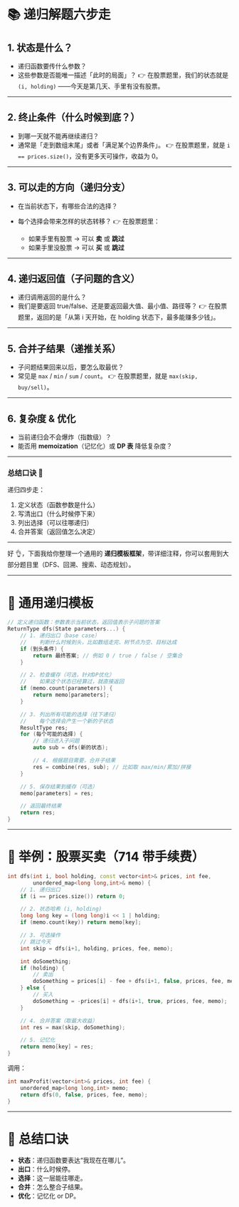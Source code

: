 # 📚 递归解题六步走

## 1. **状态是什么？**

- 递归函数要传什么参数？
- 这些参数是否能唯一描述「此时的局面」？
  👉 在股票题里，我们的状态就是 `(i, holding)` ——今天是第几天、手里有没有股票。

---

## 2. **终止条件（什么时候到底？）**

- 到哪一天就不能再继续递归？
- 通常是「走到数组末尾」或者「满足某个边界条件」。
  👉 在股票题里，就是 `i == prices.size()`，没有更多天可操作，收益为 0。

---

## 3. **可以走的方向（递归分支）**

- 在当前状态下，有哪些合法的选择？
- 每个选择会带来怎样的状态转移？
  👉 在股票题里：

  - 如果手里有股票 → 可以 **卖** 或 **跳过**
  - 如果手里没股票 → 可以 **买** 或 **跳过**

---

## 4. **递归返回值（子问题的含义）**

- 递归调用返回的是什么？
- 我们是要返回 true/false、还是要返回最大值、最小值、路径等？
  👉 在股票题里，返回的是「从第 i 天开始，在 holding 状态下，最多能赚多少钱」。

---

## 5. **合并子结果（递推关系）**

- 子问题结果回来以后，要怎么取最优？
- 常见是 `max` / `min` / `sum` / `count`。
  👉 在股票题里，就是 `max(skip, buy/sell)`。

---

## 6. **复杂度 & 优化**

- 当前递归会不会爆炸（指数级）？
- 能否用 **memoization**（记忆化）或 **DP 表** 降低复杂度？

---

### 总结口诀 🎯

递归四步走：

1. 定义状态（函数参数是什么）
2. 写清出口（什么时候停下来）
3. 列出选择（可以往哪递归）
4. 合并答案（返回值怎么决定）

---

好 👌，下面我给你整理一个通用的 **递归模板框架**，带详细注释，你可以套用到大部分题目里（DFS、回溯、搜索、动态规划）。

---

# 📝 通用递归模板

```cpp
// 定义递归函数：参数表示当前状态，返回值表示子问题的答案
ReturnType dfs(State parameters...) {
    // 1. 递归出口（base case）
    //    判断什么时候到头，比如数组走完、树节点为空、目标达成
    if (到头条件) {
        return 最终答案; // 例如 0 / true / false / 空集合
    }

    // 2. 检查缓存（可选，针对DP优化）
    //    如果这个状态已经算过，就直接返回
    if (memo.count(parameters)) {
        return memo[parameters];
    }

    // 3. 列出所有可能的选择（往下递归）
    //    每个选择会产生一个新的子状态
    ResultType res;
    for (每个可能的选择) {
        // 递归进入子问题
        auto sub = dfs(新的状态);

        // 4. 根据题目需要，合并子结果
        res = combine(res, sub); // 比如取 max/min/累加/拼接
    }

    // 5. 保存结果到缓存（可选）
    memo[parameters] = res;

    // 返回最终结果
    return res;
}
```

---

# 📌 举例：股票买卖（714 带手续费）

```cpp
int dfs(int i, bool holding, const vector<int>& prices, int fee,
        unordered_map<long long,int>& memo) {
    // 1. 递归出口
    if (i == prices.size()) return 0;

    // 2. 状态哈希 (i, holding)
    long long key = (long long)i << 1 | holding;
    if (memo.count(key)) return memo[key];

    // 3. 可选操作
    // 跳过今天
    int skip = dfs(i+1, holding, prices, fee, memo);

    int doSomething;
    if (holding) {
        // 卖出
        doSomething = prices[i] - fee + dfs(i+1, false, prices, fee, memo);
    } else {
        // 买入
        doSomething = -prices[i] + dfs(i+1, true, prices, fee, memo);
    }

    // 4. 合并答案（取最大收益）
    int res = max(skip, doSomething);

    // 5. 记忆化
    return memo[key] = res;
}
```

调用：

```cpp
int maxProfit(vector<int>& prices, int fee) {
    unordered_map<long long,int> memo;
    return dfs(0, false, prices, fee, memo);
}
```

---

# 🚀 总结口诀

- **状态**：递归函数要表达“我现在在哪儿”。
- **出口**：什么时候停。
- **选择**：这一层能往哪走。
- **合并**：怎么整合子结果。
- **优化**：记忆化 or DP。
